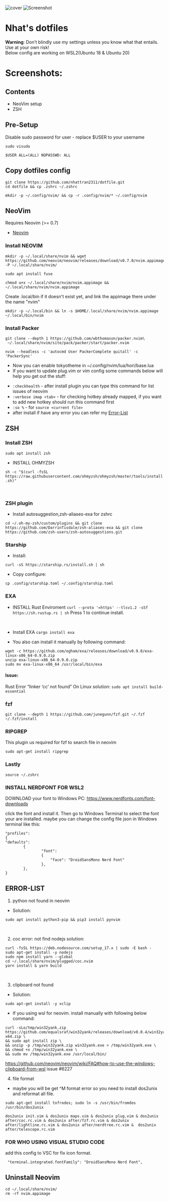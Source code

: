 ![cover](./images/theme_wsl.png)
![Screenshot](./images/neovim_wsl.png)
# Nhat's dotfiles

**Warning**: Don’t blindly use my settings unless you know what that entails. Use at your own risk! <br />
Below config are working on WSL2(Ubuntu 18 & Ubuntu 20)
# Screenshots:
## Contents
- NeoVim setup
- ZSH

## Pre-Setup
Disable sudo password for user - replace $USER to your username
```
sudo visudo
```
```
$USER ALL=(ALL) NOPASSWD: ALL
```
## Copy dotfiles config
```
git clone https://github.com/nhattran2311/dotfile.git
cd dotfile && cp .zshrc ~/.zshrc
```

```
mkdir -p ~/.config/nvim/ && cp -r .config/nvim/* ~/.config/nvim
```

## NeoVim
Requires Neovim (>= 0.7)
- [Neovim](https://github.com/neovim/neovim)
### Install NEOVIM

```
mkdir -p ~/.local/share/nvim && wget https://github.com/neovim/neovim/releases/download/v0.7.0/nvim.appimage -P ~/.local/share/nvim/
```
```
sudo apt install fuse
```
```
chmod u+x ~/.local/share/nvim/nvim.appimage && ~/.local/share/nvim/nvim.appimage
```

Create .local/bin if it doesn't exist yet, and link the appimage there under the name "nvim"

```
mkdir -p ~/.local/bin && ln -s $HOME/.local/share/nvim/nvim.appimage ~/.local/bin/nvim
```

### Install Packer
```
git clone --depth 1 https://github.com/wbthomason/packer.nvim\
 ~/.local/share/nvim/site/pack/packer/start/packer.nvim
```


```
nvim --headless -c 'autocmd User PackerComplete quitall' -c 'PackerSync'
```
- Now you can enable tokyotheme in ~/.config/nvim/lua/hori/base.lua
- If you want to update plug.vim or vim config some commands below will help you get out the stuff:
* `:checkhealth` - after install plugin you can type this command for list issues of neovim
* `:verbose imap <tab>` - for checking hotkey already mapped, if you want to add new hotkey should run this command first
* `:so %` - for `source <current file>`
* after install if have any error you can refer my [Error-List](#error-list)



## ZSH
### Install ZSH
`sudo apt install zsh`
- INSTALL OHMYZSH

`sh -c "$(curl -fsSL https://raw.githubusercontent.com/ohmyzsh/ohmyzsh/master/tools/install.sh)"`

<br />

### ZSH plugin 
- Install autosuggestion,zsh-aliases-exa for zshrc

```
cd ~/.oh-my-zsh/custom/plugins && git clone https://github.com/DarrinTisdale/zsh-aliases-exa && git clone https://github.com/zsh-users/zsh-autosuggestions.git
```


### Starship
- Install:
```
curl -sS https://starship.rs/install.sh | sh
```
- Copy configure:
```
cp .config/starship.toml ~/.config/starship.toml
```

### EXA
- INSTALL Rust Enviroment
`curl --proto '=https' --tlsv1.2 -sSf https://sh.rustup.rs | sh`
Press 1 to continue install.
<br />

- Install EXA
`cargo install exa`

- You also can install it manually by following command:
```
wget -c https://github.com/ogham/exa/releases/download/v0.9.0/exa-linux-x86_64-0.9.0.zip
unzip exa-linux-x86_64-0.9.0.zip
sudo mv exa-linux-x86_64 /usr/local/bin/exa
```

#### Issue:
Rust Error “linker ‘cc’ not found” On Linux
solution:
`sudo apt install build-essential`


### fzf
```
git clone --depth 1 https://github.com/junegunn/fzf.git ~/.fzf
~/.fzf/install
```

### RIPGREP
This plugin us required for fzf to search file in neovim
```
sudo apt-get install ripgrep
```

### Lastly
`source ~/.zshrc`

### INSTALL NERDFONT FOR WSL2
DOWNLOAD your font to Windows PC:
https://www.nerdfonts.com/font-downloads

click the font and install it. Then go to Windows Terminal to select the font your are installed.
maybe you can change the config file json in Windows terminal like this:
```
"profiles": 
{
"defaults": 
        {
                "font": 
                {
                    "face": "DroidSansMono Nerd Font"
                },
        },
}
```

## ERROR-LIST
1. python not found in neovim
- Solution:
```
sudo apt install python3-pip && pip3 install pynvim
```
<br />

2. coc error: not find nodejs
solution:
```
curl -fsSL https://deb.nodesource.com/setup_17.x | sudo -E bash -
sudo apt-get install -y nodejs
sudo npm install yarn --global
cd ~/.local/share/nvim/plugged/coc.nvim
yarn install & yarn build
```
<br />

3. clipboard not found
- Solution:
```
sudo apt-get install -y xclip
```
* If you using wsl for neovim. install manually with following below command:
```
curl -sLo/tmp/win32yank.zip https://github.com/equalsraf/win32yank/releases/download/v0.0.4/win32yank-x64.zip \
&& sudo apt install zip \
&& unzip -p /tmp/win32yank.zip win32yank.exe > /tmp/win32yank.exe \
&& chmod +x /tmp/win32yank.exe \
&& sudo mv /tmp/win32yank.exe /usr/local/bin/
```
https://github.com/neovim/neovim/wiki/FAQ#how-to-use-the-windows-clipboard-from-wsl
issue #6227

4. file format
- maybe you will be get ^M format error so you need to install dos2unix and reformat all file.
```
sudo apt-get install tofrodos; sudo ln -s /usr/bin/fromdos /usr/bin/dos2unix
```
```
dos2unix init.vim & dos2unix maps.vim & dos2unix plug.vim & dos2unix after/coc.rc.vim & dos2unix after/fzf.rc.vim & dos2unix after/lightline.rc.vim & dos2unix after/nerdtree.rc.vim &  dos2unix after/telescope.rc.vim
```

### FOR WHO USING VISUAL STUDIO CODE
add this config to VSC for fix icon format.
```
 "terminal.integrated.fontFamily": "DroidSansMono Nerd Font",
```


## Uninstall Neovim
```
cd ~/.local/share/nvim/
rm -rf nvim.appimage
```

